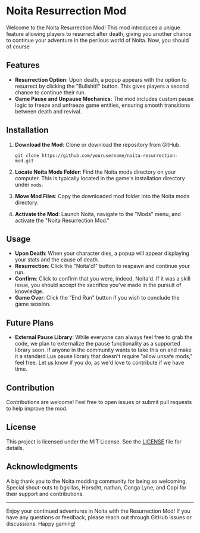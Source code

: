 # Noita Resurrection Mod

Welcome to the Noita Resurrection Mod! This mod introduces a unique feature allowing players to resurrect after death, giving you another chance to continue your adventure in the perilous world of Noita. Now, you should of course

## Features

- **Resurrection Option**: Upon death, a popup appears with the option to resurrect by clicking the "Bullshit!" button. This gives players a second chance to continue their run.
- **Game Pause and Unpause Mechanics**: The mod includes custom pause logic to freeze and unfreeze game entities, ensuring smooth transitions between death and revival.

## Installation

1. **Download the Mod**: Clone or download the repository from GitHub.

   ```git clone https://github.com/yourusername/noita-resurrection-mod.git```

2. **Locate Noita Mods Folder**: Find the Noita mods directory on your computer. This is typically located in the game's installation directory under `mods`.

3. **Move Mod Files**: Copy the downloaded mod folder into the Noita mods directory.

4. **Activate the Mod**: Launch Noita, navigate to the "Mods" menu, and activate the "Noita Resurrection Mod."

## Usage

- **Upon Death**: When your character dies, a popup will appear displaying your stats and the cause of death.
- **Resurrection**: Click the "Noita'd!" button to respawn and continue your run.
- **Confirm**: Click to confirm that you were, indeed, Noita'd. If it was a skill issue, you should accept the sacrifice you've made in the pursuit of knowledge.
- **Game Over**: Click the "End Run" button if you wish to conclude the game session.

## Future Plans

- **External Pause Library**: While everyone can always feel free to grab the code, we plan to externalize the pause functionality as a supported library soon. If anyone in the community wants to take this on and make it a standard Lua pause library that doesn't require "allow unsafe mods," feel free. Let us know if you do, as we'd love to contribute if we have time.

## Contribution

Contributions are welcome! Feel free to open issues or submit pull requests to help improve the mod.

## License

This project is licensed under the MIT License. See the [LICENSE](LICENSE) file for details.

## Acknowledgments

A big thank you to the Noita modding community for being so welcoming. Special shout-outs to bgkillas, Horscht, nathan, Conga Lyne, and Copi for their support and contributions.

---

Enjoy your continued adventures in Noita with the Resurrection Mod! If you have any questions or feedback, please reach out through GitHub issues or discussions. Happy gaming!
